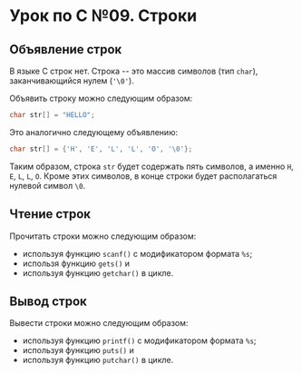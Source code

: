 # Урок по C №09. Строки

## Объявление строк
В языке C строк нет. Строка -- это массив символов (тип `char`), заканчивающийся нулем (`'\0'`).

Объявить строку можно следующим образом:
```c
char str[] = "HELLO";
```
Это аналогично следующему объявлению:
```c
char str[] = {'H', 'E', 'L', 'L', 'O', '\0'};
```
Таким образом, строка `str` будет содержать пять символов, а именно `H`, `E`, `L`, `L`, `O`. Кроме этих символов, в конце строки будет располагаться нулевой символ `\0`.

## Чтение строк
Прочитать строки можно следующим образом:
- используя функцию `scanf()` с модификатором формата `%s`;
- использя функцию `gets()` и
- используя функцию `getchar()` в цикле.

## Вывод строк
Вывести строки можно следующим образом:
- используя функцию `printf()` с модификатором формата `%s`;
- используя функцию `puts()` и
- используя функцию `putchar()` в цикле.
